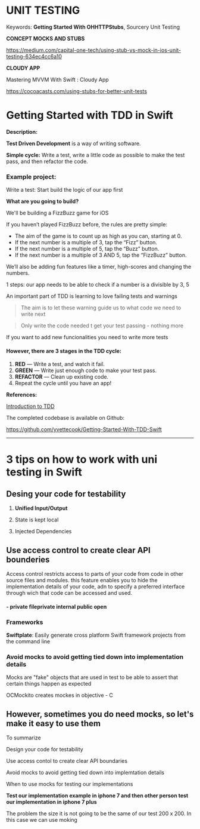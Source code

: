 # UNIT TESTING 



Keywords: **Getting Started With OHHTTPStubs**, Sourcery Unit Testing

**CONCEPT MOCKS AND STUBS** 

https://medium.com/capital-one-tech/using-stub-vs-mock-in-ios-unit-testing-634ec4cc6a10

**CLOUDY APP**

Mastering MVVM With Swift : Cloudy App

https://cocoacasts.com/using-stubs-for-better-unit-tests



# Getting Started with TDD in Swift

**Description:** 

**Test Driven Development** is a way of writing software.

**Simple cycle:** Write a test, write a little code as possible to make the test pass, and then refactor the code.

### **Example project:**

Write a test: Start build the logic of our app first

**What are you going to build?**

We'll be building a FizzBuzz game for iOS

If you haven’t played FizzBuzz before, the rules are pretty simple:

- The aim of the game is to count up as high as you can, starting at 0.
- If the next number is a multiple of 3, tap the “Fizz” button.
- If the next number is a multiple of 5, tap the “Buzz” button.
- If the next number is a multiple of 3 AND 5, tap the “FizzBuzz” button.

We’ll also be adding fun features like a timer, high-scores and changing the numbers.



1 steps: our app needs to be able to check if a number is a divisible by 3, 5

An important part of  TDD is learning to love failing tests and warnings 

> The aim is to let these warning guide us to what code we need to write next

> Only write the code needed t get your test passing - nothing more

If you want to add new funcionalities you need to write more tests



#### However, there are 3 stages in the TDD cycle:

1. **RED** — Write a test, and watch it fail.
2. **GREEN** — Write just enough code to make your test pass.
3. **REFACTOR** — Clean up existing code.
4. Repeat the cycle until you have an app!



**References:**

[Introduction to TDD](https://medium.com/@ynzc/getting-started-with-tdd-in-swift-2fab3e07204b)

The completed codebase is available on Github:

https://github.com/yvettecook/Getting-Started-With-TDD-Swift

------



# 3 tips on how to work with uni testing in Swift 

## Desing your code for testability 

1. **Unified Input/Output** 

2. State is kept local 

3. Injected Dependencies

## Use access control to create clear API  bounderies

Access  control restricts access to parts of your code from code in other source files and modules. this feature enables you to hide the implementation details of your code, adn to specify a preferred interface through wich that code can be accessed and used.

#### - private  fileprivate  internal  public  open 

### **Frameworks**

**Swiftplate**: Easily generate cross platform Swift framework projects from the command line

### Avoid mocks to avoid getting tied down into implementation details

Mocks are "fake" objects that are used in test to be able to assert that certain things happen as expected

OCMockito creates mockes in objective - C

## However, sometimes you do need mocks, so let's make it easy to use them

To summarize 

Design your code for testability 

Use access contol to create clear API boundaries

Avoid mocks to avoid getting tied down into implemtation details

When to use mocks for testing our implementations

**Test our implementation example in iphone 7 and then other person test our implementation in iphone 7 plus**

The problem the size it is not going to be the same of our test 200 x 200. In this case we can use moking


